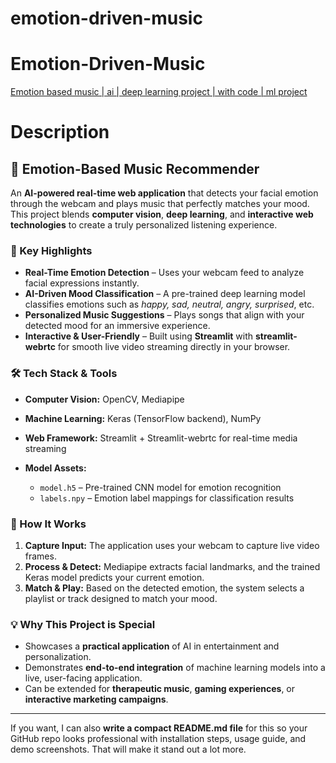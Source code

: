 # emotion-driven-music
<h1>Emotion-Driven-Music</h1>
<a href="https://youtu.be/uDzLxos0lNU](https://github.com/rohittechie/Emotion-Driven-Music/edit/main/README.md">Emotion based music | ai | deep learning project | with code | ml project</a>

<h1>Description</h1>

## 🎵 Emotion-Based Music Recommender

An **AI-powered real-time web application** that detects your facial emotion through the webcam and plays music that perfectly matches your mood. This project blends **computer vision**, **deep learning**, and **interactive web technologies** to create a truly personalized listening experience.

### 🌟 Key Highlights

* **Real-Time Emotion Detection** – Uses your webcam feed to analyze facial expressions instantly.
* **AI-Driven Mood Classification** – A pre-trained deep learning model classifies emotions such as *happy, sad, neutral, angry, surprised*, etc.
* **Personalized Music Suggestions** – Plays songs that align with your detected mood for an immersive experience.
* **Interactive & User-Friendly** – Built using **Streamlit** with **streamlit-webrtc** for smooth live video streaming directly in your browser.

### 🛠️ Tech Stack & Tools

* **Computer Vision:** OpenCV, Mediapipe
* **Machine Learning:** Keras (TensorFlow backend), NumPy
* **Web Framework:** Streamlit + Streamlit-webrtc for real-time media streaming
* **Model Assets:**

  * `model.h5` – Pre-trained CNN model for emotion recognition
  * `labels.npy` – Emotion label mappings for classification results

### 🚀 How It Works

1. **Capture Input:** The application uses your webcam to capture live video frames.
2. **Process & Detect:** Mediapipe extracts facial landmarks, and the trained Keras model predicts your current emotion.
3. **Match & Play:** Based on the detected emotion, the system selects a playlist or track designed to match your mood.

### 💡 Why This Project is Special

* Showcases a **practical application** of AI in entertainment and personalization.
* Demonstrates **end-to-end integration** of machine learning models into a live, user-facing application.
* Can be extended for **therapeutic music**, **gaming experiences**, or **interactive marketing campaigns**.

---

If you want, I can also **write a compact README.md file** for this so your GitHub repo looks professional with installation steps, usage guide, and demo screenshots. That will make it stand out a lot more.
